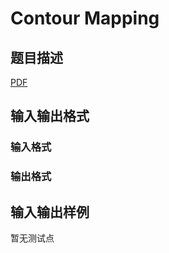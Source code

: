 # Contour Mapping

## 题目描述

[problemUrl]: https://uva.onlinejudge.org/index.php?option=com_onlinejudge&Itemid=8&category=245&page=show_problem&problem=3536

[PDF](https://uva.onlinejudge.org/external/10/p1095.pdf)

## 输入输出格式

### 输入格式

### 输出格式

## 输入输出样例

暂无测试点

